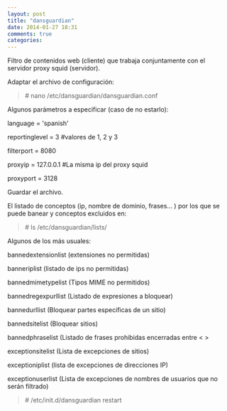 ```yaml
---
layout: post
title: "dansguardian"
date: 2014-01-27 18:31
comments: true
categories: 
---
```

Filtro de contenidos web (cliente) que trabaja conjuntamente con el servidor proxy squid (servidor).

Adaptar el archivo de configuración:

>\# nano /etc/dansguardian/dansguardian.conf

Algunos parámetros a especificar (caso de no estarlo):

language = 'spanish'

reportinglevel = 3 #valores de 1, 2 y 3

filterport = 8080

proxyip = 127.0.0.1 #La misma ip del proxy squid

proxyport = 3128

Guardar el archivo.

El listado de conceptos (ip, nombre de dominio, frases... ) por los que se puede banear y conceptos excluidos en:

>\# ls /etc/dansguardian/lists/

Algunos de los más usuales:

bannedextensionlist (extensiones no permitidas) 

banneriplist (listado de ips no permitidas) 

bannedmimetypelist (Tipos MIME no permitidos) 

bannedregexpurllist  (Listado de expresiones a bloquear) 

bannedurllist (Bloquear partes especificas de un sitio) 

bannedsitelist (Bloquear sitios) 

bannedphraselist (Listado de frases prohibidas encerradas entre < > 

exceptionsitelist (Lista de excepciones de sitios) 

exceptioniplist (lista de excepciones de direcciones IP) 

exceptionuserlist (Lista de excepciones de nombres de usuarios que no serán filtrado) 

>\# /etc/init.d/dansguardian restart

